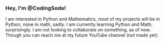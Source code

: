 ### Hey, I'm @CodingSoda!
I am interested in Python and Mathematics, most of my projects will be in Python, none in math, sadly. I am currently learning Python and Math, surprisingly. I am not looking to collaborate on something, as of now. Though you can reach me at my future YouTube channel (not made yet).

<!---
CodingSoda/CodingSoda is a ✨ special ✨ repository because its `README.md` (this file) appears on your GitHub profile.
You can click the Preview link to take a look at your changes.

Ahh yes x/x = 1 so 1 is a special repository mm-hmm.
Floor is indeed the floor.
Hey what are you doing, lurking in my source code! >:)
Here, have a cookie: 🍪
--->

